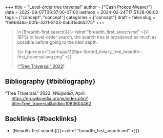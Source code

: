 +++
title = "Level-order tree traversal"
author = ["Cash Prokop-Weaver"]
date = 2022-09-07T06:37:00-07:00
lastmod = 2024-02-24T17:51:28-08:00
tags = ["concept", "concept"]
categories = ["concept"]
draft = false
slug = "fe9b846a-00fb-4311-8103-0ab31dd65275"
+++

> In [Breadth-first search]({{< relref "breadth_first_search.md" >}}) (BFS) or level-order search, the search tree is broadened as much as possible before going to the next depth.
>
> {{< figure src="/ox-hugo/220px-Sorted_binary_tree_breadth-first_traversal.svg.png" >}}
>
> (<a href="#citeproc_bib_item_1">“Tree Traversal” 2022</a>)


## Bibliography {#bibliography}

<style>.csl-entry{text-indent: -1.5em; margin-left: 1.5em;}</style><div class="csl-bib-body">
  <div class="csl-entry"><a id="citeproc_bib_item_1"></a>“Tree Traversal.” 2022. <i>Wikipedia</i>, April. <a href="https://en.wikipedia.org/w/index.php?title=Tree_traversal&oldid=1083604462">https://en.wikipedia.org/w/index.php?title=Tree_traversal&#38;oldid=1083604462</a>.</div>
</div>


## Backlinks {#backlinks}

-   [Breadth-first search]({{< relref "breadth_first_search.md" >}})
